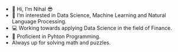 - 👋 Hi, I’m Nihal 😎
- 👀 I’m interested in Data Science, Machine Learning and Natural Language Processing.
- 💻 Working towards applying Data Science in the field of Finance.
- 🐍 Proficient in Pyhton Programming.
- Always up for solving math and puzzles.


<!---
Nihal-Git/Nihal-Git is a ✨ special ✨ repository because its `README.md` (this file) appears on your GitHub profile.
You can click the Preview link to take a look at your changes.
--->
